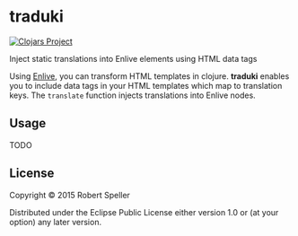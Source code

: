 # traduki 

[![Clojars Project](http://clojars.org/traduki/latest-version.svg)](http://clojars.org/traduki)

Inject static translations into Enlive elements using HTML data tags

Using [Enlive](https://github.com/cgrand/enlive), you can transform HTML templates in clojure.
**traduki** enables you to include data tags in your HTML templates which map to translation keys.
The `translate` function injects translations into Enlive nodes.

## Usage

TODO

## License

Copyright © 2015 Robert Speller

Distributed under the Eclipse Public License either version 1.0 or (at
your option) any later version.
